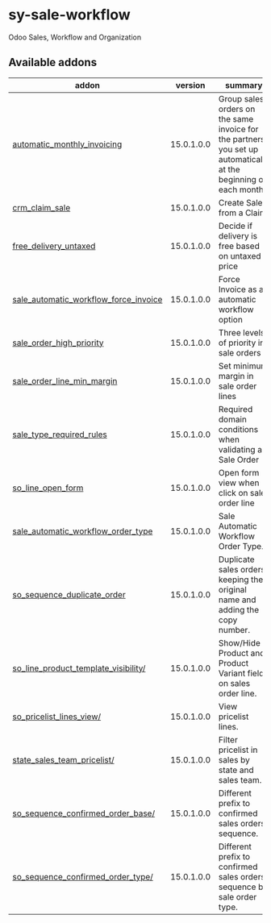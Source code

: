 # sy-sale-workflow
Odoo Sales, Workflow and Organization

[//]: # (addons)

Available addons
----------------
addon | version | summary
--- | --- | ---
[automatic_monthly_invoicing](automatic_monthly_invoicing/) | 15.0.1.0.0 | Group sales orders on the same invoice for the partners you set up automatically at the beginning of each month.
[crm_claim_sale](crm_claim_sale/) | 15.0.1.0.0 | Create Sales from a Claim.
[free_delivery_untaxed](free_delivery_untaxed/) | 15.0.1.0.0 | Decide if delivery is free based on untaxed price
[sale_automatic_workflow_force_invoice](sale_automatic_workflow_force_invoice/) | 15.0.1.0.0 | Force Invoice as an automatic workflow option
[sale_order_high_priority](sale_order_high_priority/) | 15.0.1.0.0 | Three levels of priority in sale orders
[sale_order_line_min_margin](sale_order_line_min_margin/) | 15.0.1.0.0 | Set minimum margin in sale order lines
[sale_type_required_rules](sale_order_high_priority/) | 15.0.1.0.0 | Required domain conditions when validating a Sale Order
[so_line_open_form](so_line_open_form/) | 15.0.1.0.0 | Open form view when click on sale order line
[sale_automatic_workflow_order_type](sale_automatic_workflow_order_type/) | 15.0.1.0.0 | Sale Automatic Workflow Order Type.
[so_sequence_duplicate_order](so_sequence_duplicate_order/) | 15.0.1.0.0 | Duplicate sales orders keeping the original name and adding the copy number.
[so_line_product_template_visibility/](so_line_product_template_visibility/) | 15.0.1.0.0 | Show/Hide Product and Product Variant fields on sales order line.
[so_pricelist_lines_view/](so_pricelist_lines_view/) | 15.0.1.0.0 | View pricelist lines.
[state_sales_team_pricelist/](state_sales_team_pricelist/) | 15.0.1.0.0 | Filter pricelist in sales by state and sales team.
[so_sequence_confirmed_order_base/](so_sequence_confirmed_order_base/) | 15.0.1.0.0 | Different prefix to confirmed sales orders sequence.
[so_sequence_confirmed_order_type/](so_sequence_confirmed_order_type/) | 15.0.1.0.0 | Different prefix to confirmed sales orders sequence by sale order type.

[//]: # (end addons)
